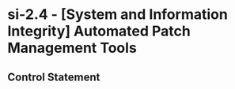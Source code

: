 # si-2.4 - \[System and Information Integrity\] Automated Patch Management Tools

## Control Statement
